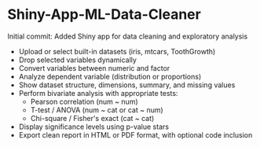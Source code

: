 # Shiny-App-ML-Data-Cleaner

Initial commit: Added Shiny app for data cleaning and exploratory analysis

- Upload or select built-in datasets (iris, mtcars, ToothGrowth)
- Drop selected variables dynamically
- Convert variables between numeric and factor
- Analyze dependent variable (distribution or proportions)
- Show dataset structure, dimensions, summary, and missing values
- Perform bivariate analysis with appropriate tests:
  * Pearson correlation (num ~ num)
  * T-test / ANOVA (num ~ cat or cat ~ num)
  * Chi-square / Fisher's exact (cat ~ cat)
- Display significance levels using p-value stars
- Export clean report in HTML or PDF format, with optional code inclusion
